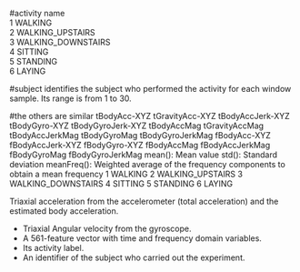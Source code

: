 #activity name  
1 WALKING      
2 WALKING_UPSTAIRS     
3 WALKING_DOWNSTAIRS     
4 SITTING    
5 STANDING    
6 LAYING     

#subject
identifies the subject who performed the activity for each window sample. Its range is from 1 to 30. 

#the others are similar
tBodyAcc-XYZ
tGravityAcc-XYZ
tBodyAccJerk-XYZ
tBodyGyro-XYZ
tBodyGyroJerk-XYZ
tBodyAccMag
tGravityAccMag
tBodyAccJerkMag
tBodyGyroMag
tBodyGyroJerkMag
fBodyAcc-XYZ
fBodyAccJerk-XYZ
fBodyGyro-XYZ
fBodyAccMag
fBodyAccJerkMag
fBodyGyroMag
fBodyGyroJerkMag
mean(): Mean value
std(): Standard deviation
meanFreq(): Weighted average of the frequency components to obtain a mean frequency
1 WALKING
2 WALKING_UPSTAIRS
3 WALKING_DOWNSTAIRS
4 SITTING
5 STANDING
6 LAYING


Triaxial acceleration from the accelerometer (total acceleration) and the estimated body acceleration.
- Triaxial Angular velocity from the gyroscope. 
- A 561-feature vector with time and frequency domain variables. 
- Its activity label. 
- An identifier of the subject who carried out the experiment.
